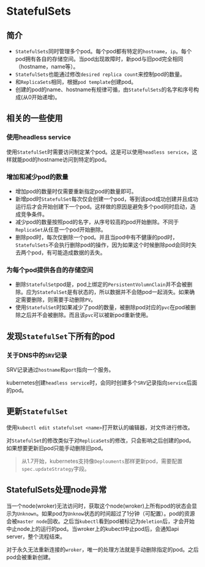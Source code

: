 # StatefulSets

## 简介

- `StatefulSets`同时管理多个pod。每个pod都有特定的`hostname`，`ip`。每个pod拥有各自的存储空间。当pod出现故障时，新pod与旧pod完全相同（hostname，name等）。
- `StatefulSets`也能通过修改`desired replica count`来控制pod的数量。
- 和`ReplicaSets`相同，根据`pod template`创建pod。
- 创建的pod的name、hostname有规律可循，由`StatefulSets`的名字和序号构成(从0开始递增)。

## 相关的一些使用

### 使用headless service
使用`StatefulSet`时需要访问制定某个pod。这是可以使用`headless service`，这样就能pod的hostname访问到特定的pod。

### 增加和减少pod的数量
- 增加pod的数量时仅需要重新指定pod的数量即可。
- 新增pod时`StatefulSet`每次仅会创建一个pod，等到该pod成功创建并且成功运行后才会开始创建下一个pod。这样做的原因是避免多个pod同时启动，造成竞争条件。
- 减少pod的数量按照pod的名字，从序号较高的pod开始删除。不同于`ReplicaSet`从任意一个pod开始删除。
- 删除pod时，每次仅删除一个pod。并且当pod中有不健康的pod时，`StatefulSets`不会执行删除pod的操作，因为如果这个时候删除pod会同时失去两个pod，有可能造成数据的丢失。

### 为每个pod提供各自的存储空间
- 删除`StatefulSet`pod是，pod上绑定的`PersistentVolumnClain`并不会被删除。应为`StatefulSet`是有状态的，所以数据并不会随pod一起消失。如果确定需要删除，则需要手动删除`PV`。
- 使用`StatefulSet`时如果减少了pod的数量，被删除pod对应的`pvc`在pod被删除之后并不会被删除。而且该`pvc`可以被新pod重新使用。


## 发现`StatefulSet`下所有的pod

### 关于DNS中的`SRV`记录

SRV记录通过`hostname`和`port`指向一个服务。

kubernetes创建`headless service`时，会同时创建多个`SRV`记录指向`service`后面的pod。

## 更新`StatefulSet`

使用`kubectl edit statefulset <name>`打开默认的编辑器，对文件进行修改。

对`StatefulSet`的修改类似于对`ReplicaSets`的修改，只会影响之后创建的pod。如果想要更新旧pod只能手动删除旧pod。
> 从1.7开始，kubernetes支持像`Deplouments`那样更新pod，需要配置`spec.updateStrategy`字段。

## StatefulSets处理node异常

当一个node(wroker)无法访问时，获取这个node(wroker)上所有pod的状态会显示为`Unknown`。如果pod为`Unknow`状态的时间超过了1分钟（可配置）。pod的资源会被`master node`回收。之后当`kubectl`看到pod被标记为`deletion`后，才会开始中止node上的运行的pod。当wroker上的kubectl中止pod后，会通知api server，整个流程结束。

对于永久无法重新连接的`wroker`，唯一的处理方法就是手动删除指定的pod。之后pod会被重新创建。

